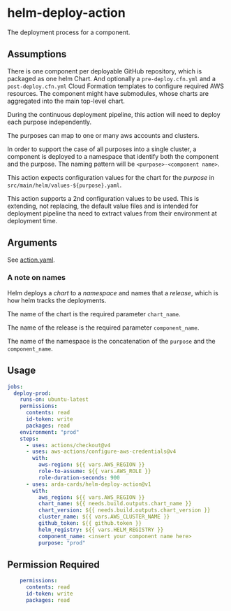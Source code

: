 # helm-deploy-action

The deployment process for a component.

## Assumptions

There is one component per deployable GitHub repository, which is packaged as one helm Chart. And optionally a `pre-deploy.cfn.yml` and a `post-deploy.cfn.yml` Cloud Formation templates to configure required AWS resources.
The component might have submodules, whose charts are aggregated into the main top-level chart.

During the continuous deployment pipeline, this action will need to deploy each purpose independently.

The purposes can map to one or many aws accounts and clusters.

In order to support the case of all purposes into a single cluster, a component is deployed to a namespace that identify both the component and the purpose.
The naming pattern will be `<purpose>-<component name>`.

This action expects configuration values for the chart for the *purpose* in `src/main/helm/values-${purpose}.yaml`.

This action supports a 2nd configuration values to be used. This is extending, not replacing, the default value files and is
intended for deployment pipeline tha need to extract values from their environment at deployment time.

## Arguments

See [action.yaml](action.yaml).

### A note on names

Helm deploys a *chart* to a *namespace* and names that a *release*, which is how helm tracks the deployments.

The name of the chart is the required parameter `chart_name`.

The name of the release is the required parameter `component_name`.

The name of the namespace is the concatenation of the `purpose` and the `component_name`.

## Usage

```yaml
jobs:
  deploy-prod:
    runs-on: ubuntu-latest
    permissions:
      contents: read
      id-token: write
      packages: read
    environment: "prod"
    steps:
      - uses: actions/checkout@v4
      - uses: aws-actions/configure-aws-credentials@v4
        with:
          aws-region: ${{ vars.AWS_REGION }}
          role-to-assume: ${{ vars.AWS_ROLE }}
          role-duration-seconds: 900
      - uses: arda-cards/helm-deploy-action@v1
        with:
          aws_region: ${{ vars.AWS_REGION }}
          chart_name: ${{ needs.build.outputs.chart_name }}
          chart_version: ${{ needs.build.outputs.chart_version }}
          cluster_name: ${{ vars.AWS_CLUSTER_NAME }}
          github_token: ${{ github.token }}
          helm_registry: ${{ vars.HELM_REGISTRY }}
          component_name: <insert your component name here>
          purpose: "prod"
```

## Permission Required

```yaml
    permissions:
      contents: read
      id-token: write
      packages: read
```
